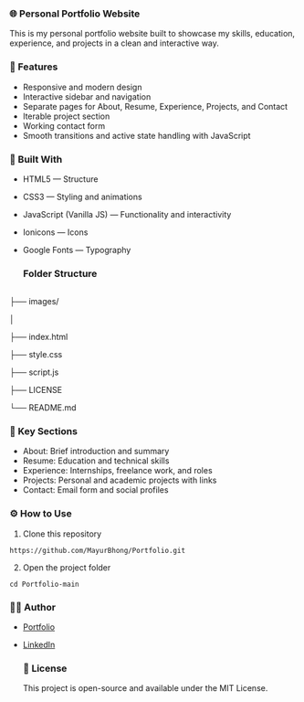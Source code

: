 ### 🌐 Personal Portfolio Website
This is my personal portfolio website built to showcase my skills, education, experience, and projects in a clean and interactive way.

### 🚀 Features
* Responsive and modern design
* Interactive sidebar and navigation
* Separate pages for About, Resume, Experience, Projects, and Contact
* lterable project section
* Working contact form
* Smooth transitions and active state handling with JavaScript

### 🧠 Built With
* HTML5 — Structure
* CSS3 — Styling and animations
* JavaScript (Vanilla JS) — Functionality and interactivity
* Ionicons — Icons
* Google Fonts — Typography

  ### Folder Structure
  ```
├── images/

│

├── index.html

├── style.css

├── script.js

├── LICENSE

└── README.md


### 🧩 Key Sections
* About: Brief introduction and summary
* Resume: Education and technical skills
* Experience: Internships, freelance work, and roles
* Projects: Personal and academic projects with links
* Contact: Email form and social profiles

### ⚙️ How to Use
1. Clone this repository
```
https://github.com/MayurBhong/Portfolio.git
```
2. Open the project folder
```
cd Portfolio-main
```

### 🧑‍💻 Author
* [Portfolio](https://mayurbhong.github.io/Portfolio/)
* [LinkedIn](https://www.linkedin.com/in/mayur-bhong-446a472a6/)

  ### 📜 License
  This project is open-source and available under the MIT License.
  
